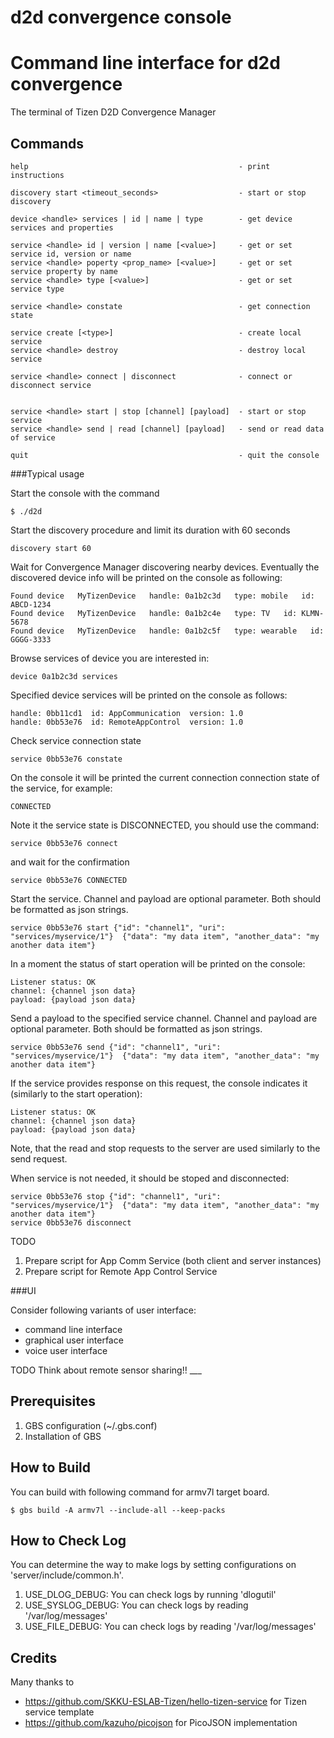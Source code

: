 # d2d convergence console
Command line interface for d2d convergence
==========================================

The terminal of Tizen D2D Convergence Manager

## Commands

```
help                                               - print instructions

discovery start <timeout_seconds>                  - start or stop discovery

device <handle> services | id | name | type        - get device services and properties

service <handle> id | version | name [<value>]     - get or set service id, version or name
service <handle> poperty <prop_name> [<value>]     - get or set service property by name
service <handle> type [<value>]                    - get or set service type

service <handle> constate                          - get connection state

service create [<type>]                            - create local service
service <handle> destroy                           - destroy local service

service <handle> connect | disconnect              - connect or disconnect service


service <handle> start | stop [channel] [payload]  - start or stop service
service <handle> send | read [channel] [payload]   - send or read data of service

quit                                               - quit the console
```

###Typical usage

Start the console with the command

```
$ ./d2d
```

Start the discovery procedure and limit its duration with 60 seconds

```
discovery start 60
```

Wait for Convergence Manager discovering nearby devices.
Eventually the discovered device info will be printed on the console as following:


```
Found device   MyTizenDevice   handle: 0a1b2c3d   type: mobile   id: ABCD-1234
Found device   MyTizenDevice   handle: 0a1b2c4e   type: TV   id: KLMN-5678
Found device   MyTizenDevice   handle: 0a1b2c5f   type: wearable   id: GGGG-3333
```

Browse services of device you are interested in:

```
device 0a1b2c3d services
```

Specified device services will be printed on the console as follows:


```
handle: 0bb11cd1  id: AppCommunication  version: 1.0
handle: 0bb53e76  id: RemoteAppControl  version: 1.0
```

Check service connection state

```
service 0bb53e76 constate

```

On the console it will be printed the current connection connection state of the service,
for example:

```
CONNECTED
```

Note it the service state is DISCONNECTED, you should use the command:

```
service 0bb53e76 connect
```

and wait for the confirmation

```
service 0bb53e76 CONNECTED
```

Start the service.
Channel and payload are optional parameter.
Both should be formatted as json strings.

```
service 0bb53e76 start {"id": "channel1", "uri": "services/myservice/1"}  {"data": "my data item", "another_data": "my another data item"}
```

In a moment the status of start operation will be printed on the console:

```
Listener status: OK
channel: {channel json data}
payload: {payload json data}
```

Send a payload to the specified service channel.
Channel and payload are optional parameter.
Both should be formatted as json strings.

```
service 0bb53e76 send {"id": "channel1", "uri": "services/myservice/1"}  {"data": "my data item", "another_data": "my another data item"}
```

If the service provides response on this request, the console indicates it
(similarly to the start operation):

```
Listener status: OK
channel: {channel json data}
payload: {payload json data}
```

Note, that the read and stop requests to the server are used similarly to the send request.


When service is not needed, it should be stoped and disconnected:

```
service 0bb53e76 stop {"id": "channel1", "uri": "services/myservice/1"}  {"data": "my data item", "another_data": "my another data item"}
service 0bb53e76 disconnect
```

TODO
1. Prepare script for App Comm Service (both client and server instances)
2. Prepare script for Remote App Control Service


###UI

Consider following variants of user interface:
 * command line interface
 * graphical user interface
 * voice user interface

TODO Think about remote sensor sharing!! ___


## Prerequisites

1. GBS configuration (~/.gbs.conf)
1. Installation of GBS

## How to Build
You can build with following command for armv7l target board.

<code>$ gbs build -A armv7l --include-all --keep-packs</code>

## How to Check Log
You can determine the way to make logs by setting configurations on 'server/include/common.h'.

1. USE_DLOG_DEBUG: You can check logs by running 'dlogutil'
1. USE_SYSLOG_DEBUG: You can check logs by reading '/var/log/messages'
1. USE_FILE_DEBUG: You can check logs by reading '/var/log/messages'

## Credits
Many thanks to

 * https://github.com/SKKU-ESLAB-Tizen/hello-tizen-service for Tizen service template
 * https://github.com/kazuho/picojson for PicoJSON implementation

